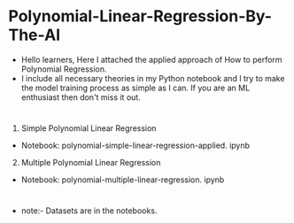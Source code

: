 # Polynomial-Linear-Regression-By-The-AI

* Hello learners, Here I attached the applied approach of How to perform Polynomial Regression.
* I include all necessary theories in my Python notebook and I try to make the model training process as simple as I can. If you are an ML enthusiast then don't miss it out.

#
1. Simple Polynomial Linear Regression
* Notebook: polynomial-simple-linear-regression-applied. ipynb

2. Multiple Polynomial Linear Regression
* Notebook: polynomial-multiple-linear-regression. ipynb

#
* note:- Datasets are in the notebooks.
